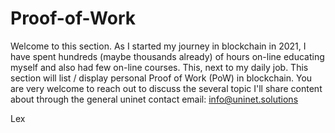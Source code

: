 # Proof-of-Work

Welcome to this section.
As I started my journey in blockchain in 2021, I have spent hundreds (maybe thousands already) of hours on-line educating myself and also had few on-line courses.
This, next to my daily job. This section will list / display personal Proof of Work (PoW) in blockchain.
You are very welcome to reach out to discuss the several topic I'll share content about through the general uninet contact email: info@uninet.solutions

Lex
